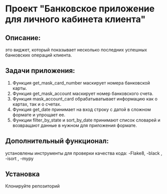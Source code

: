 # Проект "Банковское приложение для личного кабинета клиента"

## Описание:
это виджет, который показывает несколько последних успешных банковских операций клиента.

## Задачи приложения:
1. Функция get_mask_card_number маскирует номера банковской карты.
2. Функция get_mask_account маскирует номер банковского счета.
3. Функция mask_account_card обрабатыватывает информацию как о картах, так и о счетах.
4. Функция get_date принимает на вход строку с датой в сложном формате и упрощает ее.
5. Функции filter_by_state и sort_by_date принимают список словарей 
   и возвращают данные в нужном для приложения формате.

## Дополнительный функционал:
установлены инструменты для проверки качества кода:
-Flake8, 
-black , 
-isort , 
-mypy

## Установка
Клонируйте репозиторий 